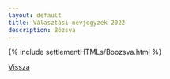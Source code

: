 ```yaml
---
layout: default
title: Választási névjegyzék 2022
description: Bózsva
---
```


{% include settlementHTMLs/Boozsva.html %}

[Vissza](../)